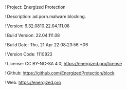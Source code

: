 ! Project: Energized Protection

! Description: ad.porn.malware blocking.

! Version: 6.32.0810.22.04.111.08

! Build Version: 22.04.111.08

! Build Date: Thu, 21 Apr 22 08:23:56 +06

! Version Code: 1110823

! License: CC BY-NC-SA 4.0, https://energized.pro/license

! Github: https://github.com/EnergizedProtection/block

! Web: https://energized.pro
